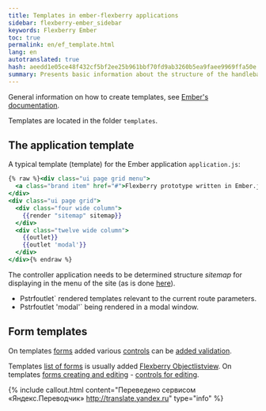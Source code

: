 ```yaml
---
title: Templates in ember-flexberry applications
sidebar: flexberry-ember_sidebar
keywords: Flexberry Ember
toc: true
permalink: en/ef_template.html
lang: en
autotranslated: true
hash: aeedd1e05ce48f432cf5bf2ee25b961bbf70fd9ab3260b5ea9faee9969ffa50e
summary: Presents basic information about the structure of the handlebars templates in ember-flexberry applications
---
```


General information on how to create templates, see [Ember's documentation](https://guides.emberjs.com/v2.4.0/templates/handlebars-basics/).

Templates are located in the folder `templates`.

## The application template

A typical template (template) for the Ember application `application.js`:

```hbs
{% raw %}<div class="ui page grid menu">
  <a class="brand item" href="#">Flexberry prototype written in Ember.js</a>
</div>
<div class="ui page grid">
  <div class="four wide column">
    {{render "sitemap" sitemap}}
  </div>
  <div class="twelve wide column">
    {{outlet}}
    {{outlet 'modal'}}
  </div>
</div>{% endraw %}
```

The controller application needs to be determined structure *sitemap* for displaying in the menu of the site (as is done [here](ef_controller.html)).

* Pstrfoutlet` rendered templates relevant to the current route parameters.
* Pstrfoutlet 'modal'` being rendered in a modal window.

## Form templates

On templates [forms](ef_forms.html) added various [controls](ef_controls.html) can be [added validation](efd_model-validation.html).

Templates [list of forms](ef_forms.html) is usually added [Flexberry Objectlistview](fe_object-list-view.html).
On templates [forms creating and editing](ef_edit-form.html) - [controls for editing](ef_controls.html).



{% include callout.html content="Переведено сервисом «Яндекс.Переводчик» <http://translate.yandex.ru>" type="info" %}
